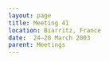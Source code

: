 ```yaml
---
layout: page
title: Meeting 41
location: Biarritz, France
date:  24–28 March 2003
parent: Meetings
---
```

